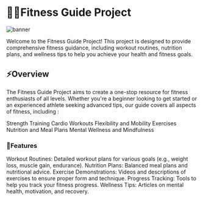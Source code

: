 <h1>💪🏻Fitness Guide Project</h1>

![banner](https://www.thetimes.co.uk/imageserver/image/%2Fmethode%2Ftimes%2Fprod%2Fweb%2Fbin%2Fe018a772-e126-11e8-9838-efa7e96cbe2b.jpg?crop=8349%2C4696%2C1413%2C82&resize=1200)

Welcome to the Fitness Guide Project! This project is designed to provide comprehensive fitness guidance, including workout routines, nutrition plans, and wellness tips to help you achieve your health and fitness goals.

<h2>⚡️Overview</h2>
The Fitness Guide Project aims to create a one-stop resource for fitness enthusiasts of all levels. Whether you're a beginner looking to get started or an experienced athlete seeking advanced tips, our guide covers all aspects of fitness, including :

Strength Training
Cardio Workouts
Flexibility and Mobility Exercises
Nutrition and Meal Plans
Mental Wellness and Mindfulness


<h3>🌟Features</h3>
Workout Routines: Detailed workout plans for various goals (e.g., weight loss, muscle gain, endurance).
Nutrition Plans: Balanced meal plans and nutritional advice.
Exercise Demonstrations: Videos and descriptions of exercises to ensure proper form and technique.
Progress Tracking: Tools to help you track your fitness progress.
Wellness Tips: Articles on mental health, motivation, and recovery.
